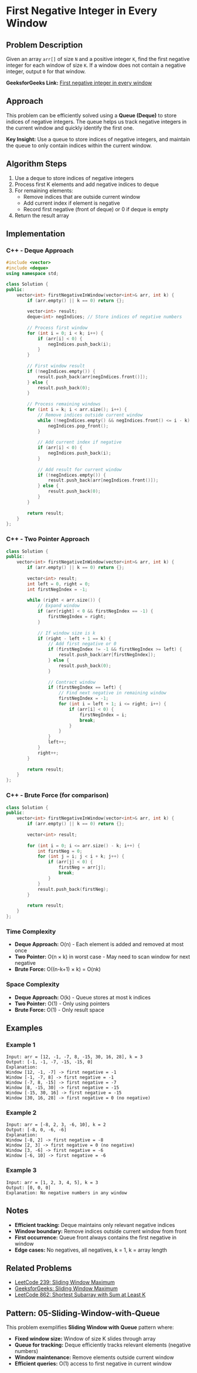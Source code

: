 # First Negative Integer in Every Window

## Problem Description
Given an array `arr[]` of size `N` and a positive integer `K`, find the first negative integer for each window of size `K`. If a window does not contain a negative integer, output `0` for that window.

**GeeksforGeeks Link:** [First negative integer in every window](https://practice.geeksforgeeks.org/problems/first-negative-integer-in-every-window-of-size-k3345/1)

## Approach
This problem can be efficiently solved using a **Queue (Deque)** to store indices of negative integers. The queue helps us track negative integers in the current window and quickly identify the first one.

**Key Insight:** Use a queue to store indices of negative integers, and maintain the queue to only contain indices within the current window.

## Algorithm Steps
1. Use a deque to store indices of negative integers
2. Process first K elements and add negative indices to deque
3. For remaining elements:
   - Remove indices that are outside current window
   - Add current index if element is negative
   - Record first negative (front of deque) or 0 if deque is empty
4. Return the result array

## Implementation

### C++ - Deque Approach
```cpp
#include <vector>
#include <deque>
using namespace std;

class Solution {
public:
    vector<int> firstNegativeInWindow(vector<int>& arr, int k) {
        if (arr.empty() || k == 0) return {};
        
        vector<int> result;
        deque<int> negIndices; // Store indices of negative numbers
        
        // Process first window
        for (int i = 0; i < k; i++) {
            if (arr[i] < 0) {
                negIndices.push_back(i);
            }
        }
        
        // First window result
        if (!negIndices.empty()) {
            result.push_back(arr[negIndices.front()]);
        } else {
            result.push_back(0);
        }
        
        // Process remaining windows
        for (int i = k; i < arr.size(); i++) {
            // Remove indices outside current window
            while (!negIndices.empty() && negIndices.front() <= i - k) {
                negIndices.pop_front();
            }
            
            // Add current index if negative
            if (arr[i] < 0) {
                negIndices.push_back(i);
            }
            
            // Add result for current window
            if (!negIndices.empty()) {
                result.push_back(arr[negIndices.front()]);
            } else {
                result.push_back(0);
            }
        }
        
        return result;
    }
};
```

### C++ - Two Pointer Approach
```cpp
class Solution {
public:
    vector<int> firstNegativeInWindow(vector<int>& arr, int k) {
        if (arr.empty() || k == 0) return {};
        
        vector<int> result;
        int left = 0, right = 0;
        int firstNegIndex = -1;
        
        while (right < arr.size()) {
            // Expand window
            if (arr[right] < 0 && firstNegIndex == -1) {
                firstNegIndex = right;
            }
            
            // If window size is k
            if (right - left + 1 == k) {
                // Add first negative or 0
                if (firstNegIndex != -1 && firstNegIndex >= left) {
                    result.push_back(arr[firstNegIndex]);
                } else {
                    result.push_back(0);
                }
                
                // Contract window
                if (firstNegIndex == left) {
                    // Find next negative in remaining window
                    firstNegIndex = -1;
                    for (int i = left + 1; i <= right; i++) {
                        if (arr[i] < 0) {
                            firstNegIndex = i;
                            break;
                        }
                    }
                }
                left++;
            }
            right++;
        }
        
        return result;
    }
};
```

### C++ - Brute Force (for comparison)
```cpp
class Solution {
public:
    vector<int> firstNegativeInWindow(vector<int>& arr, int k) {
        if (arr.empty() || k == 0) return {};
        
        vector<int> result;
        
        for (int i = 0; i <= arr.size() - k; i++) {
            int firstNeg = 0;
            for (int j = i; j < i + k; j++) {
                if (arr[j] < 0) {
                    firstNeg = arr[j];
                    break;
                }
            }
            result.push_back(firstNeg);
        }
        
        return result;
    }
};
```

### Time Complexity
- **Deque Approach:** O(n) - Each element is added and removed at most once
- **Two Pointer:** O(n × k) in worst case - May need to scan window for next negative
- **Brute Force:** O((n-k+1) × k) = O(nk)

### Space Complexity
- **Deque Approach:** O(k) - Queue stores at most k indices
- **Two Pointer:** O(1) - Only using pointers
- **Brute Force:** O(1) - Only result space

## Examples

### Example 1
```
Input: arr = [12, -1, -7, 8, -15, 30, 16, 28], k = 3
Output: [-1, -1, -7, -15, -15, 0]
Explanation:
Window [12, -1, -7] -> first negative = -1
Window [-1, -7, 8] -> first negative = -1
Window [-7, 8, -15] -> first negative = -7
Window [8, -15, 30] -> first negative = -15
Window [-15, 30, 16] -> first negative = -15
Window [30, 16, 28] -> first negative = 0 (no negative)
```

### Example 2
```
Input: arr = [-8, 2, 3, -6, 10], k = 2
Output: [-8, 0, -6, -6]
Explanation:
Window [-8, 2] -> first negative = -8
Window [2, 3] -> first negative = 0 (no negative)
Window [3, -6] -> first negative = -6
Window [-6, 10] -> first negative = -6
```

### Example 3
```
Input: arr = [1, 2, 3, 4, 5], k = 3
Output: [0, 0, 0]
Explanation: No negative numbers in any window
```

## Notes
- **Efficient tracking:** Deque maintains only relevant negative indices
- **Window boundary:** Remove indices outside current window from front
- **First occurrence:** Queue front always contains the first negative in window
- **Edge cases:** No negatives, all negatives, k = 1, k = array length

## Related Problems
- [LeetCode 239: Sliding Window Maximum](https://leetcode.com/problems/sliding-window-maximum/)
- [GeeksforGeeks: Sliding Window Maximum](https://practice.geeksforgeeks.org/problems/maximum-of-all-subarrays-of-size-k3101/1)
- [LeetCode 862: Shortest Subarray with Sum at Least K](https://leetcode.com/problems/shortest-subarray-with-sum-at-least-k/)

## Pattern: 05-Sliding-Window-with-Queue
This problem exemplifies **Sliding Window with Queue** pattern where:
- **Fixed window size:** Window of size K slides through array
- **Queue for tracking:** Deque efficiently tracks relevant elements (negative numbers)
- **Window maintenance:** Remove elements outside current window
- **Efficient queries:** O(1) access to first negative in current window
